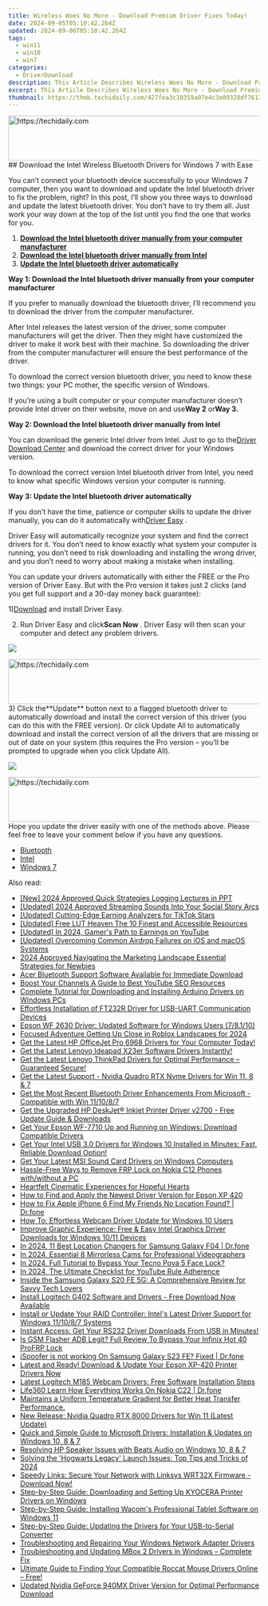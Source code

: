 ```yaml
---
title: Wireless Woes No More - Download Premium Driver Fixes Today!
date: 2024-09-05T05:10:42.264Z
updated: 2024-09-06T05:10:42.264Z
tags:
  - win11
  - win10
  - win7
categories:
  - DriverDownload
description: This Article Describes Wireless Woes No More - Download Premium Driver Fixes Today!
excerpt: This Article Describes Wireless Woes No More - Download Premium Driver Fixes Today!
thumbnail: https://thmb.techidaily.com/427fea3c10359a07e4c3e09328df761302c1e6c75fa0f9477ced64a556e7eef7.jpg
---
```


<!-- affiliate ads begin -->
<a href="https://appsumo.8odi.net/c/5597632/2105874/7443" target="_top" id="2105874">
  <img src="//a.impactradius-go.com/display-ad/7443-2105874" border="0" alt="https://techidaily.com" width="728" height="90"/>
</a>
<img height="0" width="0" src="https://appsumo.8odi.net/i/5597632/2105874/7443" style="position:absolute;visibility:hidden;" border="0" />
<!-- affiliate ads end -->
## Download the Intel Wireless Bluetooth Drivers for Windows 7 with Ease

You can’t connect your bluetooth device successfully to your Windows 7 computer, then you want to download and update the Intel bluetooth driver to fix the problem, right? In this post, I’ll show you three ways to download and update the latest bluetooth driver. You don’t have to try them all. Just work your way down at the top of the list until you find the one that works for you.  
  
1. [**Download the Intel bluetooth driver manually from your computer manufacturer**](https://tools.techidaily.com/drivereasy/download/)
2. [**Download the Intel bluetooth driver manually from Intel**](https://tools.techidaily.com/drivereasy/download/)
3. [**Update the Intel bluetooth driver automatically**](https://tools.techidaily.com/drivereasy/download/)
  
 **Way 1: Download the Intel bluetooth driver manually from your computer manufacturer**

 If you prefer to manually download the bluetooth driver, I’ll recommend you to download the driver from the computer manufacturer.  
  
 After Intel releases the latest version of the driver, some computer manufacturers will get the driver. Then they might have customized the driver to make it work best with their machine. So downloading the driver from the computer manufacturer will ensure the best performance of the driver.  
  
 To download the correct version bluetooth driver, you need to know these two things: your PC mother, the specific version of Windows.

 If you’re using a built computer or your computer manufacturer doesn’t provide Intel driver on their website, move on and use**Way 2** or**Way 3.**
  
**Way 2: Download the Intel bluetooth driver manually from Intel**

 You can download the generic Intel driver from Intel. Just to go to the[Driver Download Center](https://downloadcenter.intel.com/)  and download the correct driver for your Windows version.

 To download the correct version Intel bluetooth driver from Intel, you need to know what specific Windows version your computer is running.

**Way 3: Update the Intel bluetooth driver automatically**

 If you don’t have the time, patience or computer skills to update the driver manually, you can do it automatically with[Driver Easy](https://tools.techidaily.com/drivereasy/download/) **[](https://tools.techidaily.com/drivereasy/download/)**  .  
  
 Driver Easy will automatically recognize your system and find the correct drivers for it. You don’t need to know exactly what system your computer is running, you don’t need to risk downloading and installing the wrong driver, and you don’t need to worry about making a mistake when installing.

 You can update your drivers automatically with either the FREE or the Pro version of Driver Easy. But with the Pro version it takes just 2 clicks (and you get full support and a 30-day money back guarantee):  
  
 1)[Download](https://downloadcenter.intel.com/) and install Driver Easy.  
  
 2) Run Driver Easy and click**Scan Now** . Driver Easy will then scan your computer and detect any problem drivers.

![](https://images.drivereasy.com/wp-content/uploads/2018/03/img_5aa261ac3e22d.png)

<!-- affiliate ads begin -->
<a href="https://appsumo.8odi.net/c/5597632/2043856/7443" target="_top" id="2043856">
  <img src="//a.impactradius-go.com/display-ad/7443-2043856" border="0" alt="https://techidaily.com" width="728" height="90"/>
</a>
<img height="0" width="0" src="https://appsumo.8odi.net/i/5597632/2043856/7443" style="position:absolute;visibility:hidden;" border="0" />
<!-- affiliate ads end -->
 3) Click the**Update** button next to a flagged bluetooth driver to automatically download and install the correct version of this driver (you can do this with the FREE version). Or click Update All to automatically download and install the correct version of all the drivers that are missing or out of date on your system (this requires the Pro version – you’ll be prompted to upgrade when you click Update All).

![](https://images.drivereasy.com/wp-content/uploads/2018/03/img_5aa269aececb7.jpg)
  
<!-- affiliate ads begin -->
<a href="https://appsumo.8odi.net/c/5597632/2105883/7443" target="_top" id="2105883">
  <img src="//a.impactradius-go.com/display-ad/7443-2105883" border="0" alt="https://techidaily.com" width="728" height="90"/>
</a>
<img height="0" width="0" src="https://appsumo.8odi.net/i/5597632/2105883/7443" style="position:absolute;visibility:hidden;" border="0" />
<!-- affiliate ads end -->
 Hope you update the driver easily with one of the methods above. Please feel free to leave your comment below if you have any questions.

* [Bluetooth](https://tools.techidaily.com/drivereasy/download/)
* [Intel](https://tools.techidaily.com/drivereasy/download/)
* [Windows 7](https://tools.techidaily.com/drivereasy/download/)

<ins class="adsbygoogle"
     style="display:block"
     data-ad-format="autorelaxed"
     data-ad-client="ca-pub-7571918770474297"
     data-ad-slot="1223367746"></ins>



<ins class="adsbygoogle"
     style="display:block"
     data-ad-client="ca-pub-7571918770474297"
     data-ad-slot="8358498916"
     data-ad-format="auto"
     data-full-width-responsive="true"></ins>

<span class="atpl-alsoreadstyle">Also read:</span>
<div><ul>
<li><a href="https://visual-screen-recording.techidaily.com/new-2024-approved-quick-strategies-logging-lectures-in-ppt/"><u>[New] 2024 Approved  Quick Strategies  Logging Lectures in PPT</u></a></li>
<li><a href="https://facebook-video-recording.techidaily.com/updated-2024-approved-streaming-sounds-into-your-social-story-arcs/"><u>[Updated] 2024 Approved  Streaming Sounds Into Your Social Story Arcs</u></a></li>
<li><a href="https://tiktok-videos.techidaily.com/updated-cutting-edge-earning-analyzers-for-tiktok-stars/"><u>[Updated] Cutting-Edge Earning Analyzers for TikTok Stars</u></a></li>
<li><a href="https://some-knowledge.techidaily.com/updated-free-lut-heaven-the-10-finest-and-accessible-resources/"><u>[Updated] Free LUT Heaven  The 10 Finest and Accessible Resources</u></a></li>
<li><a href="https://eaxpv-info.techidaily.com/updated-in-2024-gamers-path-to-earnings-on-youtube/"><u>[Updated] In 2024, Gamer's Path to Earnings on YouTube</u></a></li>
<li><a href="https://extra-skills.techidaily.com/updated-overcoming-common-airdrop-failures-on-ios-and-macos-systems/"><u>[Updated] Overcoming Common Airdrop Failures on iOS and macOS Systems</u></a></li>
<li><a href="https://extra-guidance.techidaily.com/2024-approved-navigating-the-marketing-landscape-essential-strategies-for-newbies/"><u>2024 Approved  Navigating the Marketing Landscape  Essential Strategies for Newbies</u></a></li>
<li><a href="https://driver-download.techidaily.com/acer-bluetooth-support-software-available-for-immediate-download/"><u>Acer Bluetooth Support Software Available for Immediate Download</u></a></li>
<li><a href="https://youtube-zero.techidaily.com/-your-channels-a-guide-to-best-youtube-seo-resources/"><u>Boost Your Channels  A Guide to Best YouTube SEO Resources</u></a></li>
<li><a href="https://driver-download.techidaily.com/complete-tutorial-for-downloading-and-installing-arduino-drivers-on-windows-pcs/"><u>Complete Tutorial for Downloading and Installing Arduino Drivers on Windows PCs</u></a></li>
<li><a href="https://driver-download.techidaily.com/effortless-installation-of-ft232r-driver-for-usb-uart-communication-devices/"><u>Effortless Installation of FT232R Driver for USB-UART Communication Devices</u></a></li>
<li><a href="https://driver-download.techidaily.com/epson-wf-2630-driver-updated-software-for-windows-users-78110/"><u>Epson WF 2630 Driver: Updated Software for Windows Users (7/8.1/10)</u></a></li>
<li><a href="https://some-techniques.techidaily.com/focused-adventure-getting-up-close-in-roblox-landscapes-for-2024/"><u>Focused Adventure  Getting Up Close in Roblox Landscapes for 2024</u></a></li>
<li><a href="https://driver-download.techidaily.com/get-the-latest-hp-officejet-pro-6968-drivers-for-your-computer-today/"><u>Get the Latest HP OfficeJet Pro 6968 Drivers for Your Computer Today!</u></a></li>
<li><a href="https://driver-download.techidaily.com/get-the-latest-lenovo-ideapad-x23er-software-drivers-instantly/"><u>Get the Latest Lenovo Ideapad X23er Software Drivers Instantly!</u></a></li>
<li><a href="https://driver-download.techidaily.com/get-the-latest-lenovo-thinkpad-drivers-for-optimal-performance-guaranteed-secure/"><u>Get the Latest Lenovo ThinkPad Drivers for Optimal Performance – Guaranteed Secure!</u></a></li>
<li><a href="https://driver-download.techidaily.com/get-the-latest-support-nvidia-quadro-rtx-nvme-drivers-for-win-11-8-and-7/"><u>Get the Latest Support - Nvidia Quadro RTX Nvme Drivers for Win 11, 8 & 7</u></a></li>
<li><a href="https://driver-download.techidaily.com/get-the-most-recent-bluetooth-driver-enhancements-from-microsoft-compatible-with-win-111087/"><u>Get the Most Recent Bluetooth Driver Enhancements From Microsoft - Compatible with Win 11/10/8/7</u></a></li>
<li><a href="https://driver-download.techidaily.com/get-the-upgraded-hp-deskjet-inkjet-printer-driver-v2700-free-update-guide-and-downloads/"><u>Get the Upgraded HP DeskJet® Inkjet Printer Driver v2700 - Free Update Guide & Downloads</u></a></li>
<li><a href="https://driver-download.techidaily.com/get-your-epson-wf-7710-up-and-running-on-windows-download-compatible-drivers/"><u>Get Your Epson WF-7710 Up and Running on Windows: Download Compatible Drivers</u></a></li>
<li><a href="https://driver-download.techidaily.com/get-your-intel-usb-30-drivers-for-windows-10-installed-in-minutes-fast-reliable-download-option/"><u>Get Your Intel USB 3.0 Drivers for Windows 10 Installed in Minutes: Fast, Reliable Download Option!</u></a></li>
<li><a href="https://driver-download.techidaily.com/get-your-latest-msi-sound-card-drivers-on-windows-computers/"><u>Get Your Latest MSI Sound Card Drivers on Windows Computers</u></a></li>
<li><a href="https://android-frp.techidaily.com/hassle-free-ways-to-remove-frp-lock-on-nokia-c12-phones-withwithout-a-pc-by-drfone-android/"><u>Hassle-Free Ways to Remove FRP Lock on Nokia C12 Phones with/without a PC</u></a></li>
<li><a href="https://fox-info.techidaily.com/heartfelt-cinematic-experiences-for-hopeful-hearts/"><u>Heartfelt Cinematic Experiences for Hopeful Hearts</u></a></li>
<li><a href="https://driver-download.techidaily.com/how-to-find-and-apply-the-newest-driver-version-for-epson-xp-420/"><u>How to Find and Apply the Newest Driver Version for Epson XP 420</u></a></li>
<li><a href="https://fake-location.techidaily.com/how-to-fix-apple-iphone-6-find-my-friends-no-location-found-drfone-by-drfone-virtual-ios/"><u>How to Fix Apple iPhone 6 Find My Friends No Location Found? | Dr.fone</u></a></li>
<li><a href="https://driver-download.techidaily.com/how-to-effortless-webcam-driver-update-for-windows-10-users/"><u>How To: Effortless Webcam Driver Update for Windows 10 Users</u></a></li>
<li><a href="https://driver-download.techidaily.com/improve-graphic-experience-free-and-easy-intel-graphics-driver-downloads-for-windows-1011-devices/"><u>Improve Graphic Experience: Free & Easy Intel Graphics Driver Downloads for Windows 10/11 Devices</u></a></li>
<li><a href="https://fake-location.techidaily.com/in-2024-11-best-location-changers-for-samsung-galaxy-f04-drfone-by-drfone-virtual-android/"><u>In 2024, 11 Best Location Changers for Samsung Galaxy F04 | Dr.fone</u></a></li>
<li><a href="https://youtube-lab.techidaily.com/24-essential-8-mirrorless-cams-for-professional-videographers/"><u>In 2024, Essential 8 Mirrorless Cams for Professional Videographers</u></a></li>
<li><a href="https://unlock-android.techidaily.com/in-2024-full-tutorial-to-bypass-your-tecno-pova-5-face-lock-by-drfone-android/"><u>In 2024, Full Tutorial to Bypass Your Tecno Pova 5 Face Lock?</u></a></li>
<li><a href="https://youtube-stream.techidaily.com/in-2024-the-ultimate-checklist-for-youtube-rule-adherence/"><u>In 2024, The Ultimate Checklist for YouTube Rule Adherence</u></a></li>
<li><a href="https://buynow-reviews.techidaily.com/inside-the-samsung-galaxy-s20-fe-5g-a-comprehensive-review-for-savvy-tech-lovers/"><u>Inside the Samsung Galaxy S20 FE 5G: A Comprehensive Review for Savvy Tech Lovers</u></a></li>
<li><a href="https://driver-download.techidaily.com/1722976806500-install-logitech-g402-software-and-drivers-free-download-now-available/"><u>Install Logitech G402 Software and Drivers - Free Download Now Available</u></a></li>
<li><a href="https://driver-download.techidaily.com/install-or-update-your-raid-controller-intels-latest-driver-support-for-windows-111087-systems/"><u>Install or Update Your RAID Controller: Intel's Latest Driver Support for Windows 11/10/8/7 Systems</u></a></li>
<li><a href="https://driver-download.techidaily.com/instant-access-get-your-rs232-driver-downloads-from-usb-in-minutes/"><u>Instant Access: Get Your RS232 Driver Downloads From USB in Minutes!</u></a></li>
<li><a href="https://bypass-frp.techidaily.com/is-gsm-flasher-adb-legit-full-review-to-bypass-your-infinix-hot-40-profrp-lock-by-drfone-android/"><u>Is GSM Flasher ADB Legit? Full Review To Bypass Your Infinix Hot 40 ProFRP Lock</u></a></li>
<li><a href="https://fake-location.techidaily.com/ispoofer-is-not-working-on-samsung-galaxy-s23-fe-fixed-drfone-by-drfone-virtual-android/"><u>iSpoofer is not working On Samsung Galaxy S23 FE? Fixed | Dr.fone</u></a></li>
<li><a href="https://driver-download.techidaily.com/latest-and-ready-download-and-update-your-epson-xp-420-printer-drivers-now/"><u>Latest and Ready! Download & Update Your Epson XP-420 Printer Drivers Now</u></a></li>
<li><a href="https://driver-download.techidaily.com/latest-logitech-m185-webcam-drivers-free-software-installation-steps/"><u>Latest Logitech M185 Webcam Drivers: Free Software Installation Steps</u></a></li>
<li><a href="https://fake-location.techidaily.com/life360-learn-how-everything-works-on-nokia-c22-drfone-by-drfone-virtual-android/"><u>Life360 Learn How Everything Works On Nokia C22 | Dr.fone</u></a></li>
<li><a href="https://driver-download.techidaily.com/maintains-a-uniform-temperature-gradient-for-better-heat-transfer-performance/"><u>Maintains a Uniform Temperature Gradient for Better Heat Transfer Performance.</u></a></li>
<li><a href="https://driver-download.techidaily.com/new-release-nvidia-quadro-rtx-8000-drivers-for-win-11-latest-update/"><u>New Release: Nvidia Quadro RTX 8000 Drivers for Win 11 (Latest Update)</u></a></li>
<li><a href="https://driver-download.techidaily.com/quick-and-simple-guide-to-microsoft-drivers-installation-and-updates-on-windows-10-8-and-7/"><u>Quick and Simple Guide to Microsoft Drivers: Installation & Updates on Windows 10, 8 & 7</u></a></li>
<li><a href="https://driver-download.techidaily.com/resolving-hp-speaker-issues-with-beats-audio-on-windows-10-8-and-7/"><u>Resolving HP Speaker Issues with Beats Audio on Windows 10, 8 & 7</u></a></li>
<li><a href="https://win-able.techidaily.com/solving-the-hogwarts-legacy-launch-issues-top-tips-and-tricks-of-2024/"><u>Solving the 'Hogwarts Legacy' Launch Issues: Top Tips and Tricks of 2024</u></a></li>
<li><a href="https://driver-download.techidaily.com/1722957482635-speedy-links-secure-your-network-with-linksys-wrt32x-firmware-download-now/"><u>Speedy Links: Secure Your Network with Linksys WRT32X Firmware - Download Now!</u></a></li>
<li><a href="https://driver-download.techidaily.com/step-by-step-guide-downloading-and-setting-up-kyocera-printer-drivers-on-windows/"><u>Step-by-Step Guide: Downloading and Setting Up KYOCERA Printer Drivers on Windows</u></a></li>
<li><a href="https://driver-download.techidaily.com/step-by-step-guide-installing-wacoms-professional-tablet-software-on-windows-11/"><u>Step-by-Step Guide: Installing Wacom's Professional Tablet Software on Windows 11</u></a></li>
<li><a href="https://driver-download.techidaily.com/step-by-step-guide-updating-the-drivers-for-your-usb-to-serial-converter/"><u>Step-by-Step Guide: Updating the Drivers for Your USB-to-Serial Converter</u></a></li>
<li><a href="https://driver-download.techidaily.com/troubleshooting-and-repairing-your-windows-network-adapter-drivers/"><u>Troubleshooting and Repairing Your Windows Network Adapter Drivers</u></a></li>
<li><a href="https://driver-download.techidaily.com/troubleshooting-and-updating-mbox-2-drivers-in-windows-complete-fix/"><u>Troubleshooting and Updating MBox 2 Drivers in Windows – Complete Fix</u></a></li>
<li><a href="https://driver-download.techidaily.com/ultimate-guide-to-finding-your-compatible-roccat-mouse-drivers-online-free/"><u>Ultimate Guide to Finding Your Compatible Roccat Mouse Drivers Online – Free!</u></a></li>
<li><a href="https://driver-download.techidaily.com/updated-nvidia-geforce-940mx-driver-version-for-optimal-performance-download/"><u>Updated Nvidia GeForce 940MX Driver Version for Optimal Performance Download</u></a></li>
</ul></div>
